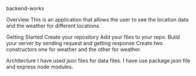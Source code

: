 backend-works

Overview
This is an application that allows the user to see the location data and the weather for different locations.


Getting Started
Create your repository
Add your files to your repo.
Build your server by sending request and getting response
Create two constructors one for weather and the other for weather.


Architecture
I have used json files for data files.
I have use package.json file and express node modules.